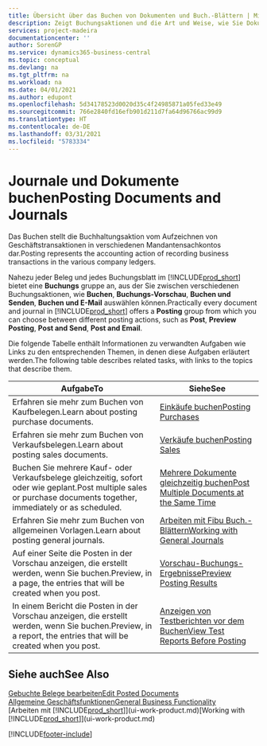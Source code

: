 ```yaml
---
title: Übersicht über das Buchen von Dokumenten und Buch.-Blättern | Microsoft Docs
description: Zeigt Buchungsaktionen und die Art und Weise, wie Sie Dokumente und Buch.-Blätter buchen können.
services: project-madeira
documentationcenter: ''
author: SorenGP
ms.service: dynamics365-business-central
ms.topic: conceptual
ms.devlang: na
ms.tgt_pltfrm: na
ms.workload: na
ms.date: 04/01/2021
ms.author: edupont
ms.openlocfilehash: 5d34178523d0020d35c4f24985871a05fed33e49
ms.sourcegitcommit: 766e2840fd16efb901d211d7fa64d96766ac99d9
ms.translationtype: HT
ms.contentlocale: de-DE
ms.lasthandoff: 03/31/2021
ms.locfileid: "5783334"
---
```

# <a name="posting-documents-and-journals"></a><span data-ttu-id="2d35c-103">Journale und Dokumente buchen</span><span class="sxs-lookup"><span data-stu-id="2d35c-103">Posting Documents and Journals</span></span>
<span data-ttu-id="2d35c-104">Das Buchen stellt die Buchhaltungsaktion vom Aufzeichnen von Geschäftstransaktionen in verschiedenen Mandantensachkontos dar.</span><span class="sxs-lookup"><span data-stu-id="2d35c-104">Posting represents the accounting action of recording business transactions in the various company ledgers.</span></span>

<span data-ttu-id="2d35c-105">Nahezu jeder Beleg und jedes Buchungsblatt im [!INCLUDE[prod_short](includes/prod_short.md)] bietet eine **Buchungs** gruppe an, aus der Sie zwischen verschiedenen Buchungsaktionen, wie **Buchen**, **Buchungs-Vorschau**, **Buchen und Senden**, **Buchen und E-Mail** auswählen können.</span><span class="sxs-lookup"><span data-stu-id="2d35c-105">Practically every document and journal in [!INCLUDE[prod_short](includes/prod_short.md)] offers a **Posting** group from which you can choose between different posting actions, such as **Post**, **Preview Posting**, **Post and Send**, **Post and Email**.</span></span>

<span data-ttu-id="2d35c-106">Die folgende Tabelle enthält Informationen zu verwandten Aufgaben wie Links zu den entsprechenden Themen, in denen diese Aufgaben erläutert werden.</span><span class="sxs-lookup"><span data-stu-id="2d35c-106">The following table describes related tasks, with links to the topics that describe them.</span></span>

| <span data-ttu-id="2d35c-107">Aufgabe</span><span class="sxs-lookup"><span data-stu-id="2d35c-107">To</span></span> | <span data-ttu-id="2d35c-108">Siehe</span><span class="sxs-lookup"><span data-stu-id="2d35c-108">See</span></span> |
| --- | --- |
| <span data-ttu-id="2d35c-109">Erfahren sie mehr zum Buchen von Kaufbelegen.</span><span class="sxs-lookup"><span data-stu-id="2d35c-109">Learn about posting purchase documents.</span></span> |[<span data-ttu-id="2d35c-110">Einkäufe buchen</span><span class="sxs-lookup"><span data-stu-id="2d35c-110">Posting Purchases</span></span>](ui-post-purchases.md) |
| <span data-ttu-id="2d35c-111">Erfahren sie mehr zum Buchen von Verkaufsbelegen.</span><span class="sxs-lookup"><span data-stu-id="2d35c-111">Learn about posting sales documents.</span></span> |[<span data-ttu-id="2d35c-112">Verkäufe buchen</span><span class="sxs-lookup"><span data-stu-id="2d35c-112">Posting Sales</span></span>](ui-post-sales.md) |
| <span data-ttu-id="2d35c-113">Buchen Sie mehrere Kauf- oder Verkaufsbelege gleichzeitig, sofort oder wie geplant.</span><span class="sxs-lookup"><span data-stu-id="2d35c-113">Post multiple sales or purchase documents together, immediately or as scheduled.</span></span>|[<span data-ttu-id="2d35c-114">Mehrere Dokumente gleichzeitig buchen</span><span class="sxs-lookup"><span data-stu-id="2d35c-114">Post Multiple Documents at the Same Time</span></span>](ui-batch-posting.md)|
| <span data-ttu-id="2d35c-115">Erfahren Sie mehr zum Buchen von allgemeinen Vorlagen.</span><span class="sxs-lookup"><span data-stu-id="2d35c-115">Learn about posting general journals.</span></span> |[<span data-ttu-id="2d35c-116">Arbeiten mit Fibu Buch.-Blättern</span><span class="sxs-lookup"><span data-stu-id="2d35c-116">Working with General Journals</span></span>](ui-work-general-journals.md) |
| <span data-ttu-id="2d35c-117">Auf einer Seite die Posten in der Vorschau anzeigen, die erstellt werden, wenn Sie buchen.</span><span class="sxs-lookup"><span data-stu-id="2d35c-117">Preview, in a page, the entries that will be created when you post.</span></span> |[<span data-ttu-id="2d35c-118">Vorschau-Buchungs-Ergebnisse</span><span class="sxs-lookup"><span data-stu-id="2d35c-118">Preview Posting Results</span></span>](ui-how-preview-post-results.md) |
| <span data-ttu-id="2d35c-119">In einem Bericht die Posten in der Vorschau anzeigen, die erstellt werden, wenn Sie buchen.</span><span class="sxs-lookup"><span data-stu-id="2d35c-119">Preview, in a report, the entries that will be created when you post.</span></span> |[<span data-ttu-id="2d35c-120">Anzeigen von Testberichten vor dem Buchen</span><span class="sxs-lookup"><span data-stu-id="2d35c-120">View Test Reports Before Posting</span></span>](ui-how-view-test-reports-posting.md) |

## <a name="see-also"></a><span data-ttu-id="2d35c-121">Siehe auch</span><span class="sxs-lookup"><span data-stu-id="2d35c-121">See Also</span></span>
[<span data-ttu-id="2d35c-122">Gebuchte Belege bearbeiten</span><span class="sxs-lookup"><span data-stu-id="2d35c-122">Edit Posted Documents</span></span>](across-edit-posted-document.md)  
[<span data-ttu-id="2d35c-123">Allgemeine Geschäftsfunktionen</span><span class="sxs-lookup"><span data-stu-id="2d35c-123">General Business Functionality</span></span>](ui-across-business-areas.md)  
<span data-ttu-id="2d35c-124">[Arbeiten mit [!INCLUDE[prod_short](includes/prod_short.md)]](ui-work-product.md)</span><span class="sxs-lookup"><span data-stu-id="2d35c-124">[Working with [!INCLUDE[prod_short](includes/prod_short.md)]](ui-work-product.md)</span></span>


[!INCLUDE[footer-include](includes/footer-banner.md)]
